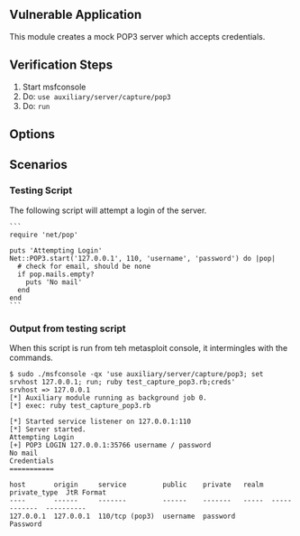 ## Vulnerable Application

This module creates a mock POP3 server which accepts credentials.

## Verification Steps

  1. Start msfconsole
  2. Do: ```use auxiliary/server/capture/pop3```
  3. Do: ```run```

## Options

## Scenarios

### Testing Script

The following script will attempt a login of the server.

    ```
    require 'net/pop'
    
    puts 'Attempting Login'
    Net::POP3.start('127.0.0.1', 110, 'username', 'password') do |pop|
      # check for email, should be none
      if pop.mails.empty?
        puts 'No mail'
      end
    end
    ```

### Output from testing script

When this script is run from teh metasploit console, it intermingles with the commands.

```
$ sudo ./msfconsole -qx 'use auxiliary/server/capture/pop3; set srvhost 127.0.0.1; run; ruby test_capture_pop3.rb;creds'
srvhost => 127.0.0.1
[*] Auxiliary module running as background job 0.
[*] exec: ruby test_capture_pop3.rb

[*] Started service listener on 127.0.0.1:110 
[*] Server started.
Attempting Login
[+] POP3 LOGIN 127.0.0.1:35766 username / password
No mail
Credentials
===========

host       origin     service         public    private   realm  private_type  JtR Format
----       ------     -------         ------    -------   -----  ------------  ----------
127.0.0.1  127.0.0.1  110/tcp (pop3)  username  password         Password      

```
